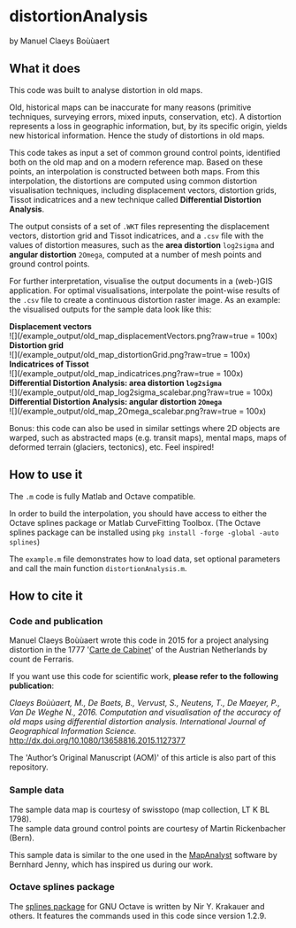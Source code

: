 # distortionAnalysis

by Manuel Claeys Boùùaert

## What it does

This code was built to analyse distortion in old maps.

Old, historical maps can be inaccurate for many reasons (primitive techniques, surveying errors, mixed inputs, conservation, etc). 
A distortion represents a loss in geographic information, but, by its specific origin, yields new historical information. 
Hence the study of distortions in old maps.

This code takes as input a set of common ground control points, identified both on the old map and on a modern reference map.
Based on these points, an interpolation is constructed between both maps. 
From this interpolation, the distortions are computed using common distortion visualisation techniques, including displacement vectors, distortion grids, Tissot indicatrices and a new technique called **Differential Distortion Analysis**.

The output consists of a set of `.WKT` files representing the displacement vectors, distortion grid and Tissot indicatrices, and a `.csv` file with the values of distortion measures, such as the **area distortion** `log2sigma` and **angular distortion** `2Omega`, computed at a number of mesh points and ground control points.

For further interpretation, visualise the output documents in a (web-)GIS application. For optimal visualisations, interpolate the point-wise results of the `.csv` file to create a continuous distortion raster image.
As an example: the visualised outputs for the sample data look like this: 
 
**Displacement vectors**  
![](/example_output/old_map_displacementVectors.png?raw=true = 100x)  
**Distortion grid**  
![](/example_output/old_map_distortionGrid.png?raw=true = 100x)  
**Indicatrices of Tissot**  
![](/example_output/old_map_indicatrices.png?raw=true = 100x)  
**Differential Distortion Analysis: area distortion `log2sigma`**  
![](/example_output/old_map_log2sigma_scalebar.png?raw=true = 100x)  
**Differential Distortion Analysis: angular distortion `2Omega`**  
![](/example_output/old_map_2Omega_scalebar.png?raw=true = 100x)  

Bonus: this code can also be used in similar settings where 2D objects are warped, such as abstracted maps (e.g. transit maps), mental maps, maps of deformed terrain (glaciers, tectonics), etc. Feel inspired!

## How to use it

The `.m` code is fully Matlab and Octave compatible.

In order to build the interpolation, you should have access to either the Octave splines package or Matlab CurveFitting Toolbox.
(The Octave splines package can be installed using `pkg install -forge -global -auto splines`)

The `example.m` file demonstrates how to load data, set optional parameters and call the main function `distortionAnalysis.m`.

## How to cite it

### Code and publication

Manuel Claeys Boùùaert wrote this code in 2015 for a project analysing distortion in the 1777 '[Carte de Cabinet](http://belgica.kbr.be/nl/coll/cp/cpFerraris_nl.html)' of the Austrian Netherlands by count de Ferraris.

If you want use this code for scientific work, **please refer to the following publication**:

*Claeys Boùùaert, M., De Baets, B., Vervust, S., Neutens, T., De Maeyer, P., Van De Weghe N., 2016. Computation and visualisation of the accuracy of old maps using differential distortion analysis. International Journal of Geographical Information Science.*  
<http://dx.doi.org/10.1080/13658816.2015.1127377>

The 'Author’s Original Manuscript (AOM)' of this article is also part of this repository.

### Sample data

The sample data map is courtesy of swisstopo (map collection, LT K BL 1798).   
The sample data ground control points are courtesy of Martin Rickenbacher (Bern).

This sample data is similar to the one used in the [MapAnalyst](<http://www.mapanalyst.org>) software by Bernhard Jenny, which has inspired us during our work.

### Octave splines package

The [splines package](http://octave.sourceforge.net/splines) for GNU Octave is written by Nir Y. Krakauer and others. It features the commands used in this code since version 1.2.9.